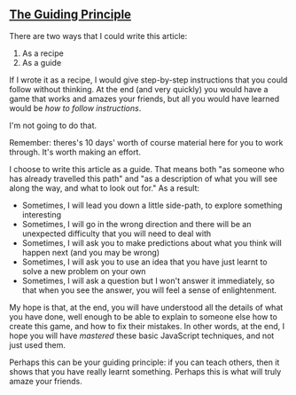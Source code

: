 <!-- The Guiding Principle -->
<section
  id="guiding-principle"
  aria-labelledby="guiding-principle"
  data-item="The Guiding Principle"
>
  <h2><a href="#guiding-principle">The Guiding Principle</a></h2>
    
There are two ways that I could write this article:

1. As a recipe
2. As a guide

If I wrote it as a recipe, I would give step-by-step instructions that you could follow without thinking. At the end (and very quickly) you would have a game that works and amazes your friends, but all you would have learned would be _how to follow instructions_.

I'm not going to do that.

Remember: theres's 10 days' worth of course material here for you to work through. It's worth making an effort.

I choose to write this article as a guide. That means both "as someone who has already travelled this path" and "as a description of what you will see along the way, and what to look out for." As a result:

* Sometimes, I will lead you down a little side-path, to explore something interesting
* Sometimes, I will go in the wrong direction and there will be an unexpected difficulty that you will need to deal with
* Sometimes, I will ask you to make predictions about what you think will happen next (and you may be wrong)
* Sometimes, I will ask you to use an idea that you have just learnt to solve a new problem on your own
* Sometimes, I will ask a question but I won't answer it immediately, so that when you see the answer, you will feel a sense of enlightenment.

My hope is that, at the end, you will have understood all the details of what you have done, well enough to be able to explain to someone else how to create this game, and how to fix their mistakes. In other words, at the end, I hope you will have _mastered_ these basic JavaScript techniques, and not just used them.

Perhaps this can be your guiding principle: if you can teach others, then it shows that you have really learnt something. Perhaps this is what will truly amaze your friends.

</section>